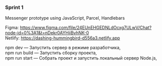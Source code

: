 ### Sprint 1

Messenger prototype using JavaScript, Parcel, Handlebars  

Figma: https://www.figma.com/file/24EUnEHGEDNLdOcxg7ULwV/Chat?node-id=0%3A1&t=nDekr0AYHiiBvhNK-0  
Netlify: https://dashing-hummingbird-d556a3.netlify.app

npm dev — Запустить сервер в режиме разработчика,  
npm run build — Запустить сборку проекта,  
npm run start — Собрать проект и запустить локальный сервер Node.js,  

